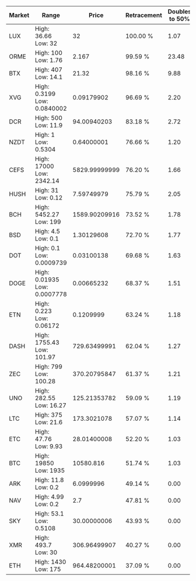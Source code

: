 | Market | Range | Price| Retracement | Doubles to 50% |
| --- | --- | --- | --- | --- |
| LUX | High: 36.66<br />Low: 32 | 32 | 100.00 % | 1.07 |
| ORME | High: 100<br />Low: 1.76 | 2.167 | 99.59 % | 23.48 |
| BTX | High: 407<br />Low: 14.1 | 21.32 | 98.16 % | 9.88 |
| XVG | High: 0.3199<br />Low: 0.0840002 | 0.09179902 | 96.69 % | 2.20 |
| DCR | High: 500<br />Low: 11.9 | 94.00940203 | 83.18 % | 2.72 |
| NZDT | High: 1<br />Low: 0.5304 | 0.64000001 | 76.66 % | 1.20 |
| CEFS | High: 17000<br />Low: 2342.14 | 5829.99999999 | 76.20 % | 1.66 |
| HUSH | High: 31<br />Low: 0.12 | 7.59749979 | 75.79 % | 2.05 |
| BCH | High: 5452.27<br />Low: 199 | 1589.90209916 | 73.52 % | 1.78 |
| BSD | High: 4.5<br />Low: 0.1 | 1.30129608 | 72.70 % | 1.77 |
| DOT | High: 0.1<br />Low: 0.0009739 | 0.03100138 | 69.68 % | 1.63 |
| DOGE | High: 0.01935<br />Low: 0.0007778 | 0.00665232 | 68.37 % | 1.51 |
| ETN | High: 0.223<br />Low: 0.06172 | 0.1209999 | 63.24 % | 1.18 |
| DASH | High: 1755.43<br />Low: 101.97 | 729.63499991 | 62.04 % | 1.27 |
| ZEC | High: 799<br />Low: 100.28 | 370.20795847 | 61.37 % | 1.21 |
| UNO | High: 282.55<br />Low: 16.27 | 125.21353782 | 59.09 % | 1.19 |
| LTC | High: 375<br />Low: 21.6 | 173.3021078 | 57.07 % | 1.14 |
| ETC | High: 47.76<br />Low: 9.93 | 28.01400008 | 52.20 % | 1.03 |
| BTC | High: 19850<br />Low: 1935 | 10580.816 | 51.74 % | 1.03 |
| ARK | High: 11.8<br />Low: 0.2 | 6.0999996 | 49.14 % | 0.00 |
| NAV | High: 4.99<br />Low: 0.2 | 2.7 | 47.81 % | 0.00 |
| SKY | High: 53.1<br />Low: 0.5108 | 30.00000006 | 43.93 % | 0.00 |
| XMR | High: 493.7<br />Low: 30 | 306.96499907 | 40.27 % | 0.00 |
| ETH | High: 1430<br />Low: 175 | 964.48200001 | 37.09 % | 0.00 |
